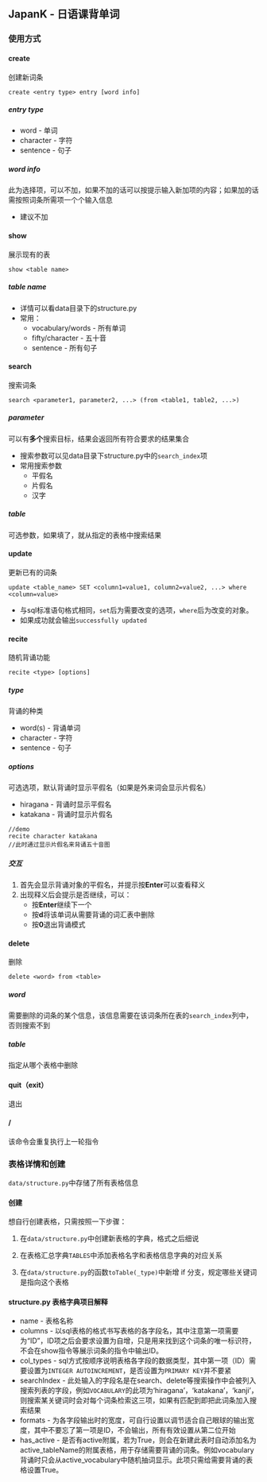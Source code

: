 ## JapanK - 日语课背单词

### 使用方式

#### create

创建新词条

```
create <entry type> entry [word info]
```

##### entry type

- word - 单词
- character - 字符
- sentence - 句子

##### word info

此为选择项，可以不加，如果不加的话可以按提示输入新加项的内容；如果加的话需按照词条所需项一个个输入信息

- 建议不加

#### show

展示现有的表

```
show <table name>
```

##### table name

- 详情可以看data目录下的structure.py
- 常用：
  - vocabulary/words - 所有单词
  - fifty/character - 五十音
  - sentence - 所有句子

#### search

搜索词条

```
search <parameter1, parameter2, ...> (from <table1, table2, ...>)
```

#####  parameter

可以有**多个**搜索目标，结果会返回所有符合要求的结果集合

- 搜索参数可以见data目录下structure.py中的`search_index`项
- 常用搜索参数
  - 平假名
  - 片假名
  - 汉字

##### table

可选参数，如果填了，就从指定的表格中搜索结果

#### update

更新已有的词条

```
update <table_name> SET <column1=value1, column2=value2, ...> where <column=value>
```

- 与sql标准语句格式相同，`set`后为需要改变的选项，`where`后为改变的对象。
- 如果成功就会输出`successfully updated`

#### recite

随机背诵功能

```
recite <type> [options]
```

##### type

背诵的种类

- word(s) - 背诵单词
- character - 字符
- sentence - 句子

##### options

可选选项，默认背诵时显示平假名（如果是外来词会显示片假名）

- hiragana - 背诵时显示平假名
- katakana - 背诵时显示片假名

```
//demo
recite character katakana
//此时通过显示片假名来背诵五十音图
```



##### 交互

1. 首先会显示背诵对象的平假名，并提示按**Enter**可以查看释义
2. 出现释义后会提示是否继续，可以：
   - 按**Enter**继续下一个
   - 按**d**将该单词从需要背诵的词汇表中删除
   - 按**0**退出背诵模式

#### delete

删除

```
delete <word> from <table>
```

##### word

需要删除的词条的某个信息，该信息需要在该词条所在表的`search_index`列中，否则搜索不到

##### table

指定从哪个表格中删除

#### quit（exit）

退出

#### /

该命令会重复执行上一轮指令



### 表格详情和创建

`data/structure.py`中存储了所有表格信息

#### 创建

想自行创建表格，只需按照一下步骤：

1. 在`data/structure.py`中创建新表格的字典，格式之后细说

2. 在表格汇总字典`TABLES`中添加表格名字和表格信息字典的对应关系

3. 在`data/structure.py`的函数`toTable(_type)`中新增 if 分支，规定哪些关键词是指向这个表格

#### structure.py 表格字典项目解释

- name - 表格名称
- columns - 以sql表格的格式书写表格的各字段名，其中注意第一项需要为“ID”，ID项之后会要求设置为自增，只是用来找到这个词条的唯一标识符，不会在show指令等展示词条的指令中输出ID。
- col_types - sql方式按顺序说明表格各字段的数据类型，其中第一项（ID）需要设置为`INTEGER AUTOINCREMENT`，是否设置为`PRIMARY KEY`并不要紧
- searchIndex - 此处输入的字段名是在search、delete等搜索操作中会被列入搜索列表的字段，例如`VOCABULARY`的此项为‘hiragana’，‘katakana’，‘kanji’，则搜索某关键词时会对每个词条检索这三项，如果有匹配到即把此词条加入搜索结果
- formats - 为各字段输出时的宽度，可自行设置以调节适合自己眼球的输出宽度，其中不要忘了第一项是ID，不会输出，所有有效设置从第二位开始
- has_active - 是否有active附属，若为True，则会在新建此表时自动添加名为active_tableName的附属表格，用于存储需要背诵的词条。例如vocabulary背诵时只会从active_vocabulary中随机抽词显示。此项只需给需要背诵的表格设置True。

   

   

